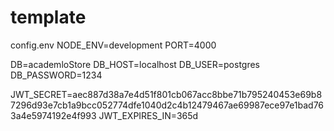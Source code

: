# template

config.env
NODE_ENV=development
PORT=4000


DB=academloStore
DB_HOST=localhost
DB_USER=postgres
DB_PASSWORD=1234

JWT_SECRET=aec887d38a7e4d51f801cb067acc8bbe71b795240453e69b87296d93e7cb1a9bcc052774dfe1040d2c4b12479467ae69987ece97e1bad763a4e5974192e4f993
JWT_EXPIRES_IN=365d
